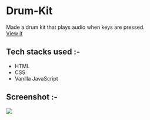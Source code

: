 # Drum-Kit
Made a drum kit that plays audio when keys are pressed.</br>
[View it](https://drumkitjavascript.netlify.app/)

## Tech stacks used :-
- HTML
- CSS
- Vanilla JavaScript

## Screenshot :-
<img src="https://user-images.githubusercontent.com/56690856/89115771-a457cb00-d4a9-11ea-9713-810425bfa78f.png">


